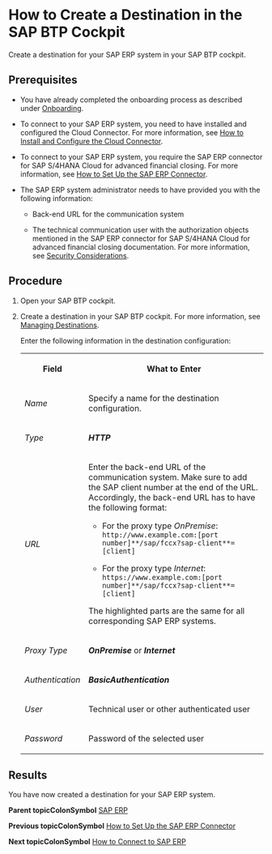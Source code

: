 <!-- loio6ec67822497649dcaed61baf476fe3aa -->

# How to Create a Destination in the SAP BTP Cockpit

Create a destination for your SAP ERP system in your SAP BTP cockpit.



<a name="loio6ec67822497649dcaed61baf476fe3aa__prereq_vp4_h2b_5qb"/>

## Prerequisites

-   You have already completed the onboarding process as described under [Onboarding](../Onboarding/Onboarding_1987953.md).

-   To connect to your SAP ERP system, you need to have installed and configured the Cloud Connector. For more information, see [How to Install and Configure the Cloud Connector](How_to_Install_and_Configure_the_Cloud_Connector_3d19a8a.md).

-   To connect to your SAP ERP system, you require the SAP ERP connector for SAP S/4HANA Cloud for advanced financial closing. For more information, see [How to Set Up the SAP ERP Connector](How_to_Set_Up_the_SAP_ERP_Connector_b139d1e.md).

-   The SAP ERP system administrator needs to have provided you with the following information:

    -   Back-end URL for the communication system

    -   The technical communication user with the authorization objects mentioned in the SAP ERP connector for SAP S/4HANA Cloud for advanced financial closing documentation. For more information, see [Security Considerations](https://help.sap.com/viewer/c56f7dab0ed341afad9581be5651184f/latest/en-US/c552f0649acd42a7bb8638359ca82897.html).




## Procedure

1.  Open your SAP BTP cockpit.

2.  Create a destination in your SAP BTP cockpit. For more information, see [Managing Destinations](https://help.sap.com/viewer/cca91383641e40ffbe03bdc78f00f681/Cloud/en-US/84e45e071c7646c88027fffc6a7bb787.html).

    Enter the following information in the destination configuration:


    <table>
    <tr>
    <th>

    Field


    
    </th>
    <th>

    What to Enter


    
    </th>
    </tr>
    <tr>
    <td>

    *Name*


    
    </td>
    <td>

    Specify a name for the destination configuration.


    
    </td>
    </tr>
    <tr>
    <td>

    *Type*


    
    </td>
    <td>

     ***HTTP*** 


    
    </td>
    </tr>
    <tr>
    <td>

    *URL*


    
    </td>
    <td>

    Enter the back-end URL of the communication system. Make sure to add the SAP client number at the end of the URL. Accordingly, the back-end URL has to have the following format:

    -   For the proxy type *OnPremise*: `http://www.example.com:[port number]**/sap/fccx?sap-client**=[client]`

    -   For the proxy type *Internet*: `https://www.example.com:[port number]**/sap/fccx?sap-client**=[client]`

    The highlighted parts are the same for all corresponding SAP ERP systems.


    
    </td>
    </tr>
    <tr>
    <td>

    *Proxy Type*


    
    </td>
    <td>

    ***OnPremise*** or ***Internet***


    
    </td>
    </tr>
    <tr>
    <td>

    *Authentication*


    
    </td>
    <td>

    ***BasicAuthentication***


    
    </td>
    </tr>
    <tr>
    <td>

    *User*


    
    </td>
    <td>

    Technical user or other authenticated user


    
    </td>
    </tr>
    <tr>
    <td>

    *Password*


    
    </td>
    <td>

    Password of the selected user


    
    </td>
    </tr>
    </table>
    



<a name="loio6ec67822497649dcaed61baf476fe3aa__result_ctp_s2b_5qb"/>

## Results

You have now created a destination for your SAP ERP system.

**Parent topicColonSymbol** [SAP ERP](SAP_ERP_7b85121.md "Perform the following steps to connect SAP S/4HANA Cloud for advanced financial closing to your SAP ERP system. Perform the last step only if it applies to your use case.")

**Previous topicColonSymbol** [How to Set Up the SAP ERP Connector](How_to_Set_Up_the_SAP_ERP_Connector_b139d1e.md "If you want to connect to SAP ERP, you require the SAP ERP connector for SAP S/4HANA Cloud for advanced financial closing as additional software.")

**Next topicColonSymbol** [How to Connect to SAP ERP](How_to_Connect_to_SAP_ERP_e11be48.md "Connect to your SAP ERP system to retrieve information about organizational units, the factory calendar, and so on.")


